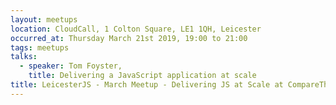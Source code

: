 ```yaml
---
layout: meetups
location: CloudCall, 1 Colton Square, LE1 1QH, Leicester
occurred_at: Thursday March 21st 2019, 19:00 to 21:00
tags: meetups
talks:
  - speaker: Tom Foyster,
    title: Delivering a JavaScript application at scale
title: LeicesterJS - March Meetup - Delivering JS at Scale at CompareTheMarket
---
```

